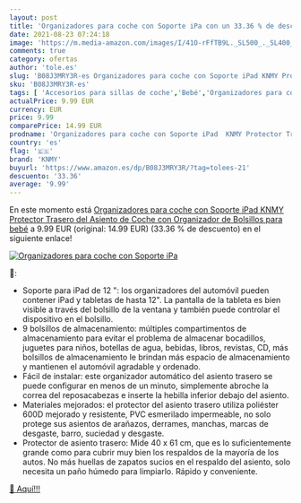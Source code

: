 ```yaml
---
layout: post
title: 'Organizadores para coche con Soporte iPa con un 33.36 % de descuento'
date: 2021-08-23 07:24:18
image: 'https://m.media-amazon.com/images/I/41O-rFfTB9L._SL500_._SL400_.jpg'
comments: true
category: ofertas
author: 'tole.es'
slug: 'B08J3MRY3R-es Organizadores para coche con Soporte iPad KNMY Protector...'
sku: 'B08J3MRY3R-es'
tags: [ 'Accesorios para sillas de coche','Bebé','Organizadores para coche','Sillas de coche y accesorios','bebé','knmy', ]
actualPrice: 9.99 EUR
currency: EUR
price: 9.99
comparePrice: 14.99 EUR
prodname: 'Organizadores para coche con Soporte iPad  KNMY Protector Trasero del Asiento de Coche con Organizador de Bolsillos para bebé'
country: 'es'
flag: '🇪🇸'
brand: 'KNMY'
buyurl: 'https://www.amazon.es/dp/B08J3MRY3R/?tag=tolees-21'
descuento: '33.36'
average: '9.99'
---
```


En este momento está [Organizadores para coche con Soporte iPad  KNMY Protector Trasero del Asiento de Coche con Organizador de Bolsillos para bebé](https://www.amazon.es/dp/B08J3MRY3R/?tag=tolees-21) a 9.99 EUR (original: 14.99 EUR) (33.36 %  de descuento) en el siguiente enlace!

[![Organizadores para coche con Soporte iPa](https://m.media-amazon.com/images/I/41O-rFfTB9L._SL500_._SL400_.jpg)](https://www.amazon.es/dp/B08J3MRY3R/?tag=tolees-21)

🔎:

- Soporte para iPad de 12 ": los organizadores del automóvil pueden contener iPad y tabletas de hasta 12". La pantalla de la tableta es bien visible a través del bolsillo de la ventana y también puede controlar el dispositivo en el bolsillo.
- 9 bolsillos de almacenamiento: múltiples compartimentos de almacenamiento para evitar el problema de almacenar bocadillos, juguetes para niños, botellas de agua, bebidas, libros, revistas, CD, más bolsillos de almacenamiento le brindan más espacio de almacenamiento y mantienen el automóvil agradable y ordenado.
- Fácil de instalar: este organizador automático del asiento trasero se puede configurar en menos de un minuto, simplemente abroche la correa del reposacabezas e inserte la hebilla inferior debajo del asiento.
- Materiales mejorados: el protector del asiento trasero utiliza poliéster 600D mejorado y resistente, PVC esmerilado impermeable, no solo protege sus asientos de arañazos, derrames, manchas, marcas de desgaste, barro, suciedad y desgaste.
- Protector de asiento trasero: Mide 40 x 61 cm, que es lo suficientemente grande como para cubrir muy bien los respaldos de la mayoría de los autos. No más huellas de zapatos sucios en el respaldo del asiento, solo necesita un paño húmedo para limpiarlo. Rápido y conveniente.

[🛒 Aquí!!!](https://www.amazon.es/dp/B08J3MRY3R/?tag=tolees-21)
